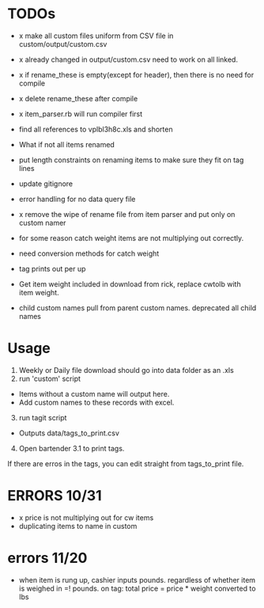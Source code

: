 # TODOs

- x make all custom files uniform from CSV file  in custom/output/custom.csv
- x already changed in output/custom.csv need to work on all linked.
- x if rename_these is empty(except for header), then there is no need for compile
- x delete rename_these after compile
- x item_parser.rb will run compiler first
-  find all references to vplbl3h8c.xls and shorten

- What if not all items renamed
- put length constraints on renaming items to make sure they fit on tag lines

- update gitignore

- error handling for no data query file

- x remove the wipe of rename file from item parser and put only on custom namer

- for some reason catch weight items are not multiplying out correctly.
- need conversion methods for catch weight
- tag prints out per up
- Get item weight included in download from rick, replace cwtolb with item weight.
- child custom names pull from parent custom names. deprecated all child names


# Usage
1. Weekly or Daily file download should go into data folder as an .xls
2. run 'custom' script
  - Items without a custom name will output here.
  - Add custom names to these records with excel.
3. run tagit script
  - Outputs data/tags_to_print.csv
4. Open bartender 3.1 to print tags.

If there are erros in the tags, you can edit straight from tags_to_print file.


# ERRORS 10/31

- x price is not multiplying out for cw items
- duplicating items to name in custom


# errors 11/20
- when item is rung up, cashier inputs pounds. regardless of whether item is weighed in =! pounds.
 on tag:
  total price = price * weight converted to lbs 
